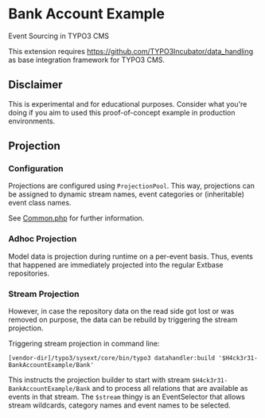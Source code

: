 # Bank Account Example

Event Sourcing in TYPO3 CMS

This extension requires https://github.com/TYPO3Incubator/data_handling as base
integration framework for TYPO3 CMS.

## Disclaimer

This is experimental and for educational purposes. Consider what you're doing
if you aim to used this proof-of-concept example in production environments. 

## Projection

### Configuration

Projections are configured using `ProjectionPool`. This way, projections can
be assigned to dynamic stream names, event categories or (inheritable) event
class names.

See [Common.php](https://github.com/TYPO3Incubator/bank_account_example/blob/master/Classes/Common.php)
for further information.

### Adhoc Projection

Model data is projection during runtime on a per-event basis. Thus, events that
happened are immediately projected into the regular Extbase repositories.

### Stream Projection

However, in case the repository data on the read side got lost or was removed
on purpose, the data can be rebuild by triggering the stream projection.

Triggering stream projection in command line:

```
[vendor-dir]/typo3/sysext/core/bin/typo3 datahandler:build '$H4ck3r31-BankAccountExample/Bank'
```

This instructs the projection builder to start with stream `$H4ck3r31-BankAccountExample/Bank`
and to process all relations that are available as events in that stream. The `$stream` thingy
is an EventSelector that allows stream wildcards, category names and event names to be selected.
